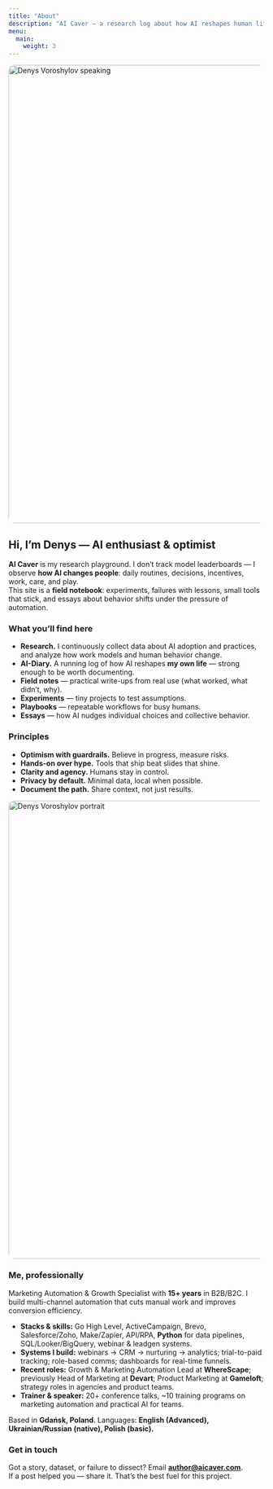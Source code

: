 ```yaml
---
title: "About"
description: "AI Caver — a research log about how AI reshapes human life and behavior. By Denys Voroshylov — AI enthusiast, optimist, and marketing automation architect."
menu:
  main:
    weight: 3
---
```


<!-- верхняя -->
<img src="/uploads/denys-speaking-2.png"
     alt="Denys Voroshylov speaking"
     width="900" style="max-width:100%;height:auto;border-radius:12px">
## Hi, I’m Denys — AI enthusiast & optimist

**AI Caver** is my research playground. I don’t track model leaderboards — I observe **how AI changes people**: daily routines, decisions, incentives, work, care, and play.  
This site is a **field notebook**: experiments, failures with lessons, small tools that stick, and essays about behavior shifts under the pressure of automation.

### What you’ll find here
- **Research.** I continuously collect data about AI adoption and practices, and analyze how work models and human behavior change.  
- **AI-Diary.** A running log of how AI reshapes **my own life** — strong enough to be worth documenting.  
- **Field notes** — practical write-ups from real use (what worked, what didn’t, why).  
- **Experiments** — tiny projects to test assumptions.  
- **Playbooks** — repeatable workflows for busy humans.  
- **Essays** — how AI nudges individual choices and collective behavior.

### Principles
- **Optimism with guardrails.** Believe in progress, measure risks.  
- **Hands-on over hype.** Tools that ship beat slides that shine.  
- **Clarity and agency.** Humans stay in control.  
- **Privacy by default.** Minimal data, local when possible.  
- **Document the path.** Share context, not just results.

<!-- нижняя -->
<img src="/uploads/denys-speaking-1.png"
     alt="Denys Voroshylov portrait"
     width="900" style="max-width:100%;height:auto;border-radius:12px">

### Me, professionally
Marketing Automation & Growth Specialist with **15+ years** in B2B/B2C. I build multi-channel automation that cuts manual work and improves conversion efficiency.

- **Stacks & skills:** Go High Level, ActiveCampaign, Brevo, Salesforce/Zoho, Make/Zapier, API/RPA, **Python** for data pipelines, SQL/Looker/BigQuery, webinar & leadgen systems.  
- **Systems I build:** webinars → CRM → nurturing → analytics; trial-to-paid tracking; role-based comms; dashboards for real-time funnels.  
- **Recent roles:** Growth & Marketing Automation Lead at **WhereScape**; previously Head of Marketing at **Devart**; Product Marketing at **Gameloft**; strategy roles in agencies and product teams.  
- **Trainer & speaker:** 20+ conference talks, ~10 training programs on marketing automation and practical AI for teams.

Based in **Gdańsk, Poland**. Languages: **English (Advanced), Ukrainian/Russian (native), Polish (basic).**

### Get in touch
Got a story, dataset, or failure to dissect? Email **author@aicaver.com**.  
If a post helped you — share it. That’s the best fuel for this project.
